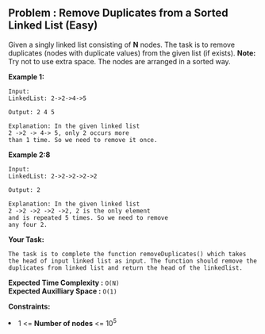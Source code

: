 ## Problem : Remove Duplicates from a Sorted Linked List (Easy)
Given a singly linked list consisting of **N** nodes. The task is to remove duplicates (nodes with duplicate values) from the given list (if exists).
**Note:** Try not to use extra space. The nodes are arranged in a sorted way.

**Example 1:**
```
Input:
LinkedList: 2->2->4->5

Output: 2 4 5

Explanation: In the given linked list 
2 ->2 -> 4-> 5, only 2 occurs more 
than 1 time. So we need to remove it once.
```

**Example 2:8**
```
Input:
LinkedList: 2->2->2->2->2

Output: 2

Explanation: In the given linked list 
2 ->2 ->2 ->2 ->2, 2 is the only element
and is repeated 5 times. So we need to remove
any four 2.
```
**Your Task:**
```
The task is to complete the function removeDuplicates() which takes the head of input linked list as input. The function should remove the duplicates from linked list and return the head of the linkedlist.
```

**Expected Time Complexity :** ```O(N)```<br>
**Expected Auxilliary Space :** ```O(1)```

**Constraints:**
<li>1 <= <b>Number of nodes</b> <= 10<sup>5</sup></li>


